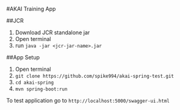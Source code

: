 #AKAI Training App

##JCR
1. Download JCR standalone jar
2. Open terminal
3. run `java -jar <jcr-jar-name>.jar`

##App Setup
1. Open terminal
2. `git clone https://github.com/spike994/akai-spring-test.git`
3. `cd akai-spring`
4. `mvn spring-boot:run`

To test application go to `http://localhost:5000/swagger-ui.html`